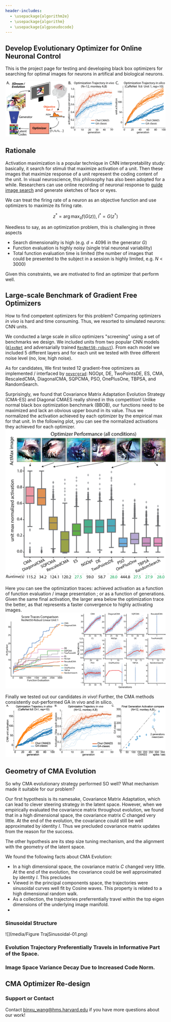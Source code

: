 ```yaml
---
header-includes:
  - \usepackage{algorithm2e}
  - \usepackage{algorithm}
  - \usepackage{algpseudocode}
---
```


## Develop Evolutionary Optimizer for Online Neuronal Control

This is the project page for testing and developing black box optimizers for searching for optimal images for neurons in artifical and biological neurons. 



<img src="media\Figure_Teaser-01.png" alt="drawing" width="1000px"/>

## Rationale 

Activation maximization is a popular technique in CNN interpretability study: basically, it search for stimuli that maximize activation of a unit. Then these images that maximize response of a unit represent the coding content of the unit. 
In visual neuroscience, this philosophy has also been adopted for a while. Researchers can use online recording of neuronal response to [guide image search](https://www.sciencedirect.com/science/article/pii/S0092867419303915) and generate sketches of face or eyes. 



We can treat the firing rate of a neuron as an objective function and use optimizers to maximize its firing rate. 
<!-- In recent years, has also become a popular tool for visual neuroscience. -->


$$
z^*=\arg\max_z f(G(z)), \; I^*=G(z^*)
$$



Needless to say, as an optimization problem, this is challenging in three aspects 

* Search dimensionality is high (e.g. $d=4096$ in the generator $G$)
* Function evaluation is highly noisy (single trial neuronal variability)
* Total function evaluation time is limited (the number of images that could be presented to the subject in a session is highly limited, e.g. $N<3000$)

Given this constraints, we are motivated to find an optimizer that perform well. 

## Large-scale Benchmark of Gradient Free Optimizers
How to find competent optimizers for this problem? Comparing optimizers *in vivo* is hard and time consuming. Thus, we resorted to simulated neurons: CNN units. 

We conducted a large scale *in silico* optimizers "screening" using a set of benchmarks we design. We included units from two popular CNN models ([`AlexNet`](https://papers.nips.cc/paper/2012/hash/c399862d3b9d6b76c8436e924a68c45b-Abstract.html) and adversarially trained [`ResNet50-robust`](https://github.com/MadryLab/robustness)). From each model we included 5 different layers and for each unit we tested with three different noise level (no, low, high noise). 

As for candidates, We first tested 12 gradient-free optimizers as implemented / interfaced by [`nevergrad`](https://github.com/facebookresearch/nevergrad): NGOpt, DE, TwoPointsDE, ES, CMA, RescaledCMA, DiagonalCMA, SQPCMA, PSO, OnePlusOne, TBPSA, and RandomSearch. 

<!-- 
We first conducted a large scale benchmark of common evolutionary optimizers in their ability to optimize stimuli for visually selective units. 

We used units from pre-trained CNNs as models of visual neuron. For these optimizers, each visual neuron or CNN unit form a different function over the image space, thus it's a different test function for the optimizer. 
We chose the classic and popular model [`AlexNet`](https://papers.nips.cc/paper/2012/hash/c399862d3b9d6b76c8436e924a68c45b-Abstract.html) and a deeper and adversarially trained model [`ResNet50-robust`](https://github.com/MadryLab/robustness) as benchmark. ResNet50-robust was chosen due to its relative light weight and its higher similarity to the visual representations in the brain (high rank on the [Brain-Score](https://www.brain-score.org/)). -->

Surprisingly, we found that Covariance Matrix Adaptation Evolution Strategy (CMA-ES) and Diagonal CMAES really shined in this competition! Unlike normal black box optimization benchmark (BBOB), our functions need to be maximized and lack an obvious upper bound in its value. Thus we normalized the activation achieved by each optimizer by the empirical max for that unit. 
In the following plot, you can see the normalized activations they achieved for each optimizer. <!-- We found the same result for units across models and layers that even with the default setting of hyperparameters! -->
![performance](media\Figure_Nevergrad_benchmark-01.png)

Here you can see the optimization traces: achieved activation as a function of function evaluation / image presentation ; or as a function of generations. Given the same final activation, the larger area below the optimization trace the better, as that represents a faster convergence to highly activating images. 
![](media\NevergradScoreTracesCmp-01.png)

<!-- ![runtime](media\optim_runtime_cmp_benchmark_all.png)
 -->

<!-- ![](media\evolvimg_montage_alexnet_.classifier.Linear6_003-0_midres-01.png) -->





<!-- ### Benchmark Specific Type of CMAES Optimizer  -->



<!-- ### Comparison with Previous Method Genetic Algorithm -->


Finally we tested out our candidates *in vivo*! Further, the CMA methods consistently out-performed GA in vivo and in silico. 
![](media/Figure_GA_CMA_cmp_vivo_silico-01.png)


## Geometry of CMA Evolution 
So why CMA evolutionary strategy performed SO well? What mechanism made it suitable for our problem?

Our first hypothesis is its namesake, Covariance Matrix Adaptation, which can lead to clever steering strategy in the latent space. However, when we empirically evaluated the covariance matrix throughout evolution, we found that in a high dimensional space, the covariance matrix $C$ changed very little. At the end of the evolution, the covariance could still be well approximated by identity $I$. Thus we precluded covariance matrix updates from the reason for the success.  


The other hypothesis are its step size tuning mechanism, and the  alignment with the geometry of the latent space. 

<!-- Given this intriguing success of CMA type optimizer, we further analyzed the geometry of its evolution trajectory to gain insights!  -->

We found the following facts about CMA Evolution: 

* In a high dimensional space, the covariance matrix $C$ changed very little. At the end of the evolution, the covariance could be well approximated by identity $I$. This precludes 
* Viewed in the principal components space, the trajectories were sinusoidal curves well fit by Cosine waves. This property is related to a high dimensional random walk. 
* As a collection, the trajectories preferrentially travel within the top eigen dimensions of the underlying image manifold. 
* 

### Sinusoidal Structure 
![](media/Figure TrajSinusoidal-01.png)

### Evolution Trajectory Preferentially Travels in Informative Part of the Space. 

### Image Space Variance Decay Due to Increased Code Norm.



## CMA Optimizer Re-design 



<!-- ```matlab
Input: Objective $f(.)$, space dimension $d$, radius $R$, 
population size $B$. Step size decay function $\mu_{dec}(.)$. Learning ratio $lr=1.5$

$t=0$
Isotropically sample $B$ vectors $z^{(i)}_{0}$ with length $R$ in $\mathbb R^d$ 
while Not converged
	Evaluate objective function $f$ for samples $r_i=f(z^{(i)}_{t})$
	Compute weights $w$ based on the rank of scores $r$. 
	Weighted average the samples $m_w \gets \sum_i w_i z^{(i)}_{t}/\sum_i w_i$ 
	Normalize $m_w$ to norm $R$, $m_w\gets Rm_w/\|m_w\|$ 
	Fetch the current center vector $m_{t}\gets z^{(0)}_{t}$ 
	Calculate the new center vector $m_{t+1}$ by spherical extrapolation along the arc from $m_{t}$ to $m_w$ by $lr$.
	Sample $B$ isotropic random vectors, e.g. $u_i\sim \mathcal N(0,I^d)$. 
	Project $u_i$ to the tangent space of new center $m_{t+1}$. $v_i\gets u_i - m_{t+1}m_{t+1}^Tu_i/\|m_{t+1}\|^2$ 
	Get current angular step size $\mu \gets \mu_{dec}(t)$        
	Get new samples $z_{t+1}^{(i)}$ by exponential map from the center $m_{t+1}$ along the tangent vectors $v_i$ with angle $\mu$ 
	Add the new center vector to the population $z_{t+1}^{(0)} \gets m_{t+1}$	$t\gets t+1$
endwhile
``` -->





### Support or Contact
Contact binxu_wang@hms.harvard.edu if you have more questions about our work!
